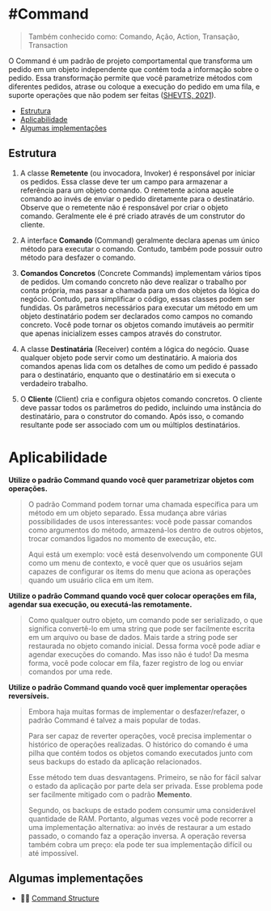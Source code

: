 # #Command
> Também conhecido como: Comando, Ação, Action, Transação,
Transaction

O Command é um padrão de projeto comportamental que
transforma um pedido em um objeto independente que
contém toda a informação sobre o pedido. Essa transformação
permite que você parametrize métodos com diferentes
pedidos, atrase ou coloque a execução do pedido em uma fila,
e suporte operações que não podem ser feitas 
([SHEVTS, 2021](https://refactoring.guru/pt-br/design-patterns/book)).

- [Estrutura](https://github.com/tnicacio/ifc-programacao6/tree/main/command#estrutura)
- [Aplicabilidade](https://github.com/tnicacio/ifc-programacao6/blob/main/command#aplicabilidade)
- [Algumas implementações](https://github.com/tnicacio/ifc-programacao6/blob/main/command#algumas-implementações)

## Estrutura

1. A classe **Remetente** (ou invocadora, Invoker) é responsável por iniciar os pedidos. Essa classe deve ter um
   campo para armazenar a referência para um objeto comando. O remetente aciona aquele comando ao invés de enviar o 
   pedido diretamente para o destinatário. Observe que o remetente não é responsável por criar o objeto comando. 
   Geralmente ele é pré criado através de um construtor do cliente.

2. A interface **Comando** (Command) geralmente declara apenas um único método para executar o comando. Contudo, também pode possuir
   outro método para desfazer o comando.

3. **Comandos Concretos** (Concrete Commands) implementam vários tipos de pedidos. Um comando concreto não deve realizar 
   o trabalho por conta própria, mas passar a chamada para um dos objetos da lógica do negócio. 
   Contudo, para simplificar o código, essas classes podem ser fundidas. Os parâmetros necessários para executar
   um método em um objeto destinatário podem ser declarados como campos no comando concreto. Você pode tornar os 
   objetos comando imutáveis ao permitir que apenas inicializem esses campos através do construtor.

4. A classe **Destinatária** (Receiver) contém a lógica do negócio. Quase qualquer objeto pode servir como um destinatário.
   A maioria dos comandos apenas lida com os detalhes de como um pedido é passado para o destinatário, enquanto que o 
   destinatário em si executa o verdadeiro trabalho.

5. O **Cliente** (Client) cria e configura objetos comando concretos. O cliente deve passar todos os parâmetros do pedido, 
   incluindo uma instância do destinatário, para o construtor do comando. Após isso, o comando resultante pode ser 
   associado com um ou múltiplos destinatários.

# Aplicabilidade

**Utilize o padrão Command quando você quer parametrizar objetos com operações.**

> O padrão Command podem tornar uma chamada específica para um método em um objeto separado. Essa mudança abre
várias possibilidades de usos interessantes: você pode passar comandos como argumentos do método, armazená-los dentro
de outros objetos, trocar comandos ligados no momento de execução, etc.
>
> Aqui está um exemplo: você está desenvolvendo um componente GUI como um menu de contexto, e você quer que os
usuários sejam capazes de configurar os items do menu que aciona as operações quando um usuário clica em um item.

**Utilize o padrão Command quando você quer colocar operações em fila, agendar sua execução, ou executá-las
remotamente.**

> Como qualquer outro objeto, um comando pode ser serializado, o que significa convertê-lo em uma string que pode ser
facilmente escrita em um arquivo ou base de dados. Mais tarde a string pode ser restaurada no objeto comando inicial. 
Dessa forma você pode adiar e agendar execuções do comando. Mas isso não é tudo! Da mesma forma, você pode colocar em 
fila, fazer registro de log ou enviar comandos por uma rede.

**Utilize o padrão Command quando você quer implementar
operações reversíveis.**

> Embora haja muitas formas de implementar o desfazer/refazer, o padrão Command é talvez a mais popular de todas.
>
> Para ser capaz de reverter operações, você precisa implementar o histórico de operações realizadas. O histórico do
> comando é uma pilha que contém todos os objetos comando executados junto com seus backups do estado da aplicação
relacionados.
> 
> Esse método tem duas desvantagens. Primeiro, se não for fácil salvar o estado da aplicação por parte dela ser privada.
Esse problema pode ser facilmente mitigado com o padrão **Memento**.
> 
> Segundo, os backups de estado podem consumir uma considerável quantidade de RAM. Portanto, algumas vezes você pode
recorrer a uma implementação alternativa: ao invés de restaurar a um estado passado, o comando faz a operação inversa.
A operação reversa também cobra um preço: ela pode ter sua implementação difícil ou até impossível.

## Algumas implementações

- :man_cook: [Command Structure](https://github.com/tnicacio/ifc-programacao6/edit/main/command/extras/command-structure)
